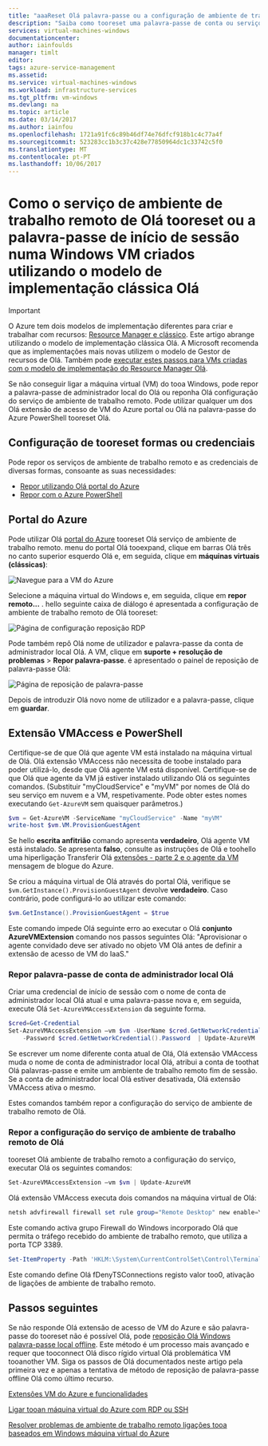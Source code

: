 ```yaml
---
title: "aaaReset Olá palavra-passe ou a configuração de ambiente de trabalho remoto numa VM do Windows no Azure | Microsoft Docs"
description: "Saiba como tooreset uma palavra-passe de conta ou serviços de ambiente de trabalho remoto numa VM do Windows criada utilizando Olá clássico implementação modelo utilizando Olá portal do Azure ou do Azure PowerShell."
services: virtual-machines-windows
documentationcenter: 
author: iainfoulds
manager: timlt
editor: 
tags: azure-service-management
ms.assetid: 
ms.service: virtual-machines-windows
ms.workload: infrastructure-services
ms.tgt_pltfrm: vm-windows
ms.devlang: na
ms.topic: article
ms.date: 03/14/2017
ms.author: iainfou
ms.openlocfilehash: 1721a91fc6c89b46df74e76dfcf918b1c4c77a4f
ms.sourcegitcommit: 523283cc1b3c37c428e77850964dc1c33742c5f0
ms.translationtype: MT
ms.contentlocale: pt-PT
ms.lasthandoff: 10/06/2017
---
```

# <a name="how-tooreset-hello-remote-desktop-service-or-its-login-password-in-a-windows-vm-created-using-hello-classic-deployment-model"></a>Como o serviço de ambiente de trabalho remoto de Olá tooreset ou a palavra-passe de início de sessão numa Windows VM criados utilizando o modelo de implementação clássica Olá
> [!IMPORTANT]
> O Azure tem dois modelos de implementação diferentes para criar e trabalhar com recursos: [Resource Manager e clássico](../../../resource-manager-deployment-model.md). Este artigo abrange utilizando o modelo de implementação clássica Olá. A Microsoft recomenda que as implementações mais novas utilizem o modelo de Gestor de recursos de Olá. Também pode [executar estes passos para VMs criadas com o modelo de implementação do Resource Manager Olá](../reset-rdp.md).

Se não conseguir ligar a máquina virtual (VM) do tooa Windows, pode repor a palavra-passe de administrador local do Olá ou reponha Olá configuração do serviço de ambiente de trabalho remoto. Pode utilizar qualquer um dos Olá extensão de acesso de VM do Azure portal ou Olá na palavra-passe do Azure PowerShell tooreset Olá.

## <a name="ways-tooreset-configuration-or-credentials"></a>Configuração de tooreset formas ou credenciais
Pode repor os serviços de ambiente de trabalho remoto e as credenciais de diversas formas, consoante as suas necessidades:

- [Repor utilizando Olá portal do Azure](#azure-portal)
- [Repor com o Azure PowerShell](#vmaccess-extension-and-powershell)

## <a name="azure-portal"></a>Portal do Azure
Pode utilizar Olá [portal do Azure](https://portal.azure.com) tooreset Olá serviço de ambiente de trabalho remoto. menu do portal Olá tooexpand, clique em barras Olá três no canto superior esquerdo Olá e, em seguida, clique em **máquinas virtuais (clássicas)**:

![Navegue para a VM do Azure](./media/reset-rdp/Portal-Select-Classic-VM.png)

Selecione a máquina virtual do Windows e, em seguida, clique em **repor remoto...** . hello seguinte caixa de diálogo é apresentada a configuração de ambiente de trabalho remoto de Olá tooreset:

![Página de configuração reposição RDP](./media/reset-rdp/Portal-RDP-Reset-Windows.png)

Pode também repô Olá nome de utilizador e palavra-passe da conta de administrador local Olá. A VM, clique em **suporte + resolução de problemas** > **Repor palavra-passe**. é apresentado o painel de reposição de palavra-passe Olá:

![Página de reposição de palavra-passe](./media/reset-rdp/Portal-PW-Reset-Windows.png)

Depois de introduzir Olá novo nome de utilizador e a palavra-passe, clique em **guardar**.

## <a name="vmaccess-extension-and-powershell"></a>Extensão VMAccess e PowerShell
Certifique-se de que Olá que agente VM está instalado na máquina virtual de Olá. Olá extensão VMAccess não necessita de toobe instalado para poder utilizá-lo, desde que Olá agente VM está disponível. Certifique-se de que Olá que agente da VM já estiver instalado utilizando Olá os seguintes comandos. (Substituir "myCloudService" e "myVM" por nomes de Olá do seu serviço em nuvem e a VM, respetivamente. Pode obter estes nomes executando `Get-AzureVM` sem quaisquer parâmetros.)

```powershell
$vm = Get-AzureVM -ServiceName "myCloudService" -Name "myVM"
write-host $vm.VM.ProvisionGuestAgent
```

Se hello **escrita anfitrião** comando apresenta **verdadeiro**, Olá agente VM está instalado. Se apresenta **falso**, consulte as instruções de Olá e toohello uma hiperligação Transferir Olá [extensões - parte 2 e o agente da VM](http://go.microsoft.com/fwlink/p/?linkid=403947&clcid=0x409) mensagem de blogue do Azure.

Se criou a máquina virtual de Olá através do portal Olá, verifique se `$vm.GetInstance().ProvisionGuestAgent` devolve **verdadeiro**. Caso contrário, pode configurá-lo ao utilizar este comando:

```powershell
$vm.GetInstance().ProvisionGuestAgent = $true
```

Este comando impede Olá seguinte erro ao executar o Olá **conjunto AzureVMExtension** comando nos passos seguintes Olá: "Aprovisionar o agente convidado deve ser ativado no objeto VM Olá antes de definir a extensão de acesso de VM do IaaS."

### <a name="reset-hello-local-administrator-account-password"></a>**Repor palavra-passe de conta de administrador local Olá**
Criar uma credencial de início de sessão com o nome de conta de administrador local Olá atual e uma palavra-passe nova e, em seguida, execute Olá `Set-AzureVMAccessExtension` da seguinte forma.

```powershell
$cred=Get-Credential
Set-AzureVMAccessExtension –vm $vm -UserName $cred.GetNetworkCredential().Username `
    -Password $cred.GetNetworkCredential().Password  | Update-AzureVM
```

Se escrever um nome diferente conta atual de Olá, Olá extensão VMAccess muda o nome de conta de administrador local Olá, atribui a conta de toothat Olá palavras-passe e emite um ambiente de trabalho remoto fim de sessão. Se a conta de administrador local Olá estiver desativada, Olá extensão VMAccess ativa o mesmo.

Estes comandos também repor a configuração do serviço de ambiente de trabalho remoto de Olá.

### <a name="reset-hello-remote-desktop-service-configuration"></a>**Repor a configuração do serviço de ambiente de trabalho remoto de Olá**
tooreset Olá ambiente de trabalho remoto a configuração do serviço, executar Olá os seguintes comandos:

```powershell
Set-AzureVMAccessExtension –vm $vm | Update-AzureVM
```

Olá extensão VMAccess executa dois comandos na máquina virtual de Olá:

```powershell
netsh advfirewall firewall set rule group="Remote Desktop" new enable=Yes
```

Este comando activa grupo Firewall do Windows incorporado Olá que permita o tráfego recebido do ambiente de trabalho remoto, que utiliza a porta TCP 3389.

```powershell
Set-ItemProperty -Path 'HKLM:\System\CurrentControlSet\Control\Terminal Server' -name "fDenyTSConnections" -Value 0
```

Este comando define Olá fDenyTSConnections registo valor too0, ativação de ligações de ambiente de trabalho remoto.

## <a name="next-steps"></a>Passos seguintes
Se não responde Olá extensão de acesso de VM do Azure e são palavra-passe do tooreset não é possível Olá, pode [reposição Olá Windows palavra-passe local offline](../reset-local-password-without-agent.md?toc=%2fazure%2fvirtual-machines%2fwindows%2ftoc.json). Este método é um processo mais avançado e requer que tooconnect Olá disco rígido virtual Olá problemática VM tooanother VM. Siga os passos de Olá documentados neste artigo pela primeira vez e apenas a tentativa de método de reposição de palavra-passe offline Olá como último recurso.

[Extensões VM do Azure e funcionalidades](../extensions-features.md?toc=%2fazure%2fvirtual-machines%2fwindows%2ftoc.json)

[Ligar tooan máquina virtual do Azure com RDP ou SSH](http://msdn.microsoft.com/library/azure/dn535788.aspx)

[Resolver problemas de ambiente de trabalho remoto ligações tooa baseados em Windows máquina virtual do Azure](../troubleshoot-rdp-connection.md?toc=%2fazure%2fvirtual-machines%2fwindows%2ftoc.json)

